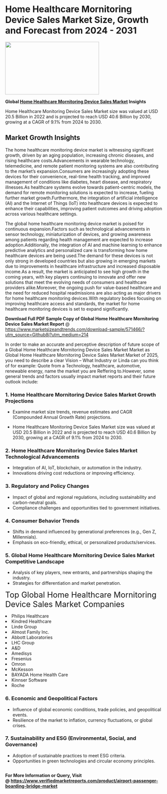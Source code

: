 <H1>Home Healthcare Mornitoring Device Sales Market Size, Growth and Forecast from 2024 - 2031</H1><img class="aligncenter size-medium wp-image-584254" src="https://thirdeyenews.in/wp-content/uploads/2024/09/Global-Market-Research-300x168.jpeg" alt="" width="300" height="168" /><p><strong>Global&nbsp;<a href="https://www.marketsizeandtrends.com/download-sample/571466/?utm_source=Github8j?utm_medium=214">Home Healthcare Mornitoring Device Sales Market</a> Insights</strong></p><p>Home Healthcare Monitoring Device Sales Market size was valued at USD 20.5 Billion in 2022 and is projected to reach USD 40.6 Billion by 2030, growing at a CAGR of 9.1% from 2024 to 2030.</p><p><h2>Market Growth Insights</h2> <p>The home healthcare monitoring device market is witnessing significant growth, driven by an aging population, increasing chronic diseases, and rising healthcare costs.Advancements in wearable technology, telemedicine, and remote patient monitoring systems are also contributing to the market’s expansion.Consumers are increasingly adopting these devices for their convenience, real-time health tracking, and improved management of conditions like diabetes, heart disease, and respiratory illnesses.As healthcare systems evolve towards patient-centric models, the demand for remote monitoring solutions is expected to increase, fueling further market growth.Furthermore, the integration of artificial intelligence (AI) and the Internet of Things (IoT) into healthcare devices is expected to enhance their capabilities, improving patient outcomes and driving adoption across various healthcare settings.</p> <p>The global home healthcare monitoring device market is poised for continuous expansion.Factors such as technological advancements in sensor technology, miniaturization of devices, and growing awareness among patients regarding health management are expected to increase adoption.Additionally, the integration of AI and machine learning to enhance predictive analytics and personalized care is transforming how home healthcare devices are being used.The demand for these devices is not only strong in developed countries but also growing in emerging markets due to improvements in healthcare infrastructure and increased disposable income.As a result, the market is anticipated to see high growth in the coming years, with key players continuing to innovate and offer new solutions that meet the evolving needs of consumers and healthcare providers alike.Moreover, the ongoing push for value-based healthcare and the need for reduced hospital readmissions are also acting as major drivers for home healthcare monitoring devices.With regulatory bodies focusing on improving healthcare access and standards, the market for home healthcare monitoring devices is set to expand significantly.</p> <p><span class=""><strong>Download Full PDF Sample Copy of Global Home Healthcare Mornitoring Device Sales Market Report</strong> @ <a href="https://www.marketsizeandtrends.com/download-sample/571466/?utm_source=Github8j?utm_medium=214" target="_blank">https://www.marketsizeandtrends.com/download-sample/571466/?utm_source=Github8j?utm_medium=214</a></span></p><p>In order to make an accurate and perceptive description of future scope of a Global&nbsp;Home Healthcare Mornitoring Device Sales Market Market as Global&nbsp;Home Healthcare Mornitoring Device Sales Market Market of 2025, you need to describe a clear Vision &ndash; What Industry or Linda can you think of for example: Quote from a Technology, healthcare, automotive, renewable energy, name the market you are Reffering to.However, some general trends and factors usually impact market reports and their future outlook include:</p><h3>1.&nbsp;<strong>Home Healthcare Mornitoring Device Sales Market Growth Projections</strong></h3><ul><li>Examine market size trends, revenue estimates and CAGR (Compounded Annual Growth Rate) projections.</li><li><p>Home Healthcare Monitoring Device Sales Market size was valued at USD 20.5 Billion in 2022 and is projected to reach USD 40.6 Billion by 2030, growing at a CAGR of 9.1% from 2024 to 2030.</p></li></ul><h3>2.&nbsp;<strong>Home Healthcare Mornitoring Device Sales Market Technological Advancements</strong></h3><ul><li>Integration of AI, IoT, blockchain, or automation in the industry.</li><li>Innovations driving cost reductions or improving efficiency.</li></ul><h3>3.&nbsp;<strong>Regulatory and Policy Changes</strong></h3><ul><li>Impact of global and regional regulations, including sustainability and carbon-neutral goals.</li><li>Compliance challenges and opportunities tied to government initiatives.</li></ul><h3>4.&nbsp;<strong>Consumer Behavior Trends</strong></h3><ul><li>Shifts in demand influenced by generational preferences (e.g., Gen Z, Millennials).</li><li>Emphasis on eco-friendly, ethical, or personalized products/services.</li></ul><h3>5.&nbsp;<strong>Global Home Healthcare Mornitoring Device Sales Market Competitive Landscape</strong></h3><ul><li>Analysis of key players, new entrants, and partnerships shaping the industry.</li><li>Strategies for differentiation and market penetration.</li></ul><p data-pm-slice="1 1 []"><span style="color: inherit; font-family: inherit; font-size: 25px;">Top Global Home Healthcare Mornitoring Device Sales Market Companies</span></p><div class="" data-test-id=""><p><li>Philips Healthcare</li><li> Kindred Healthcare</li><li> Linde Group</li><li> Almost Family Inc.</li><li> Abbott Laboratories</li><li> LHC Group</li><li> A&D</li><li> Amedisys</li><li> Fresenius</li><li> Omron</li><li> McKesson</li><li> BAYADA Home Health Care</li><li> Kinnser Software</li><li> Roche</li></p></div><h3>6.&nbsp;<strong>Economic and Geopolitical Factors</strong></h3><ul><li>Influence of global economic conditions, trade policies, and geopolitical events.</li><li>Resilience of the market to inflation, currency fluctuations, or global crises.</li></ul><h3>7.&nbsp;<strong>Sustainability and ESG (Environmental, Social, and Governance)</strong></h3><ul><li>Adoption of sustainable practices to meet ESG criteria.</li><li>Opportunities in green technologies and circular economy principles.</li></ul><h2><strong style="font-size: 14px;">For More Information or Query, Visit @&nbsp;</strong><a style="background-color: #ffffff; font-size: 14px;" href="https://www.marketsizeandtrends.com/report/home-healthcare-mornitoring-device-sales-market/" target="_blank">https://www.verifiedmarketreports.com/product/airport-passenger-boarding-bridge-market</a></h2>